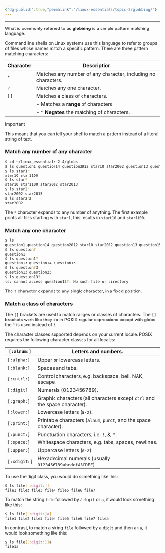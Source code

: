 ```yaml
---
{"dg-publish":true,"permalink":"/linux-essentials/topic-2/globbing/"}
---
```


---
What is commonly referred to as **globbing** is a simple pattern matching language.

Command line shells on Linux systems use this language to refer to groups of files whose names match a specific pattern. There are three pattern matching characters:

| Character | Description                                                   |
| --------- | ------------------------------------------------------------- |
| `*`       | Matches any number of any character, including no characters. |
| `?`       | Matches any one character.                                    |
| `[]`      | Matches a class of characters.                                |
|           | - Matches a **range** of characters                           |
|           | - `^` **Negates** the matching of characters.                 |


> [!IMPORTANT]
> This means that you can tell your shell to match a pattern instead of a literal string of text.

### Match any number of any character

```bash
$ cd ~/linux_essentials-2.4/globs 
$ ls question1 question14 question2012 star10 star2002 question13 question15 question23 star1100 star2013 
$ ls star1* 
star10 star1100 
$ ls star* 
star10 star1100 star2002 star2013 
$ ls star2* 
star2002 star2013 
$ ls star2*2 
star2002 
```
The `*` character expands to any number of anything. The first example prints all files starting with `star1`, this results in `start10` and `star1100`.

### Match any one character

```bash
$ ls 
question1 question14 question2012 star10 star2002 question13 question15 question23 star1100 star2013 
$ ls question? 
question1 
$ ls question1? 
question13 question14 question15 
$ ls question?3 
question13 question23 
$ ls question13? 
ls: cannot access question13?: No such file or directory
```
The `?` character expands to any single character, in a fixed position.

### Match a class of characters

The `[]` brackets are used to match ranges or classes of characters. The `[]` brackets work like they do in POSIX regular expressions except with globs the `^` is used instead of `!`.

The character classes supported depends on your current locale. POSIX requires the following character classes for all locales:

| `[:alnum:]`  | Letters and numbers.                                                       |
| ------------ | -------------------------------------------------------------------------- |
| `[:alpha:]`  | Upper or lowercase letters.                                                |
| `[:blank:]`  | Spaces and tabs.                                                           |
| `[:cntrl:]`  | Control characters, e.g. backspace, bell, NAK, escape.                     |
| `[:digit]`   | Numerals (0123456789).                                                     |
| `[:graph:]`  | Graphic characters (all characters except `ctrl` and the space character). |
| `[:lower:]`  | Lowercase letters (`a-z`).                                                 |
| `[:print:]`  | Printable characters (`alnum`, `punct`, and the space character).          |
| `[:punct:]`  | Punctuation characters, i.e. `!`, &, `"`.                                  |
| `[:space:]`  | Whitespace characters, e.g. tabs, spaces, newlines.                        |
| `[:upper:]`  | Uppercase letters (`A-Z`)                                                  |
| `[:xdigit:]` | Hexadecimal numerals (usually `0123456789abcdefABCDEF`).                   |

To use the digit class, you would do something like this:

```bash
$ ls file[[:digit:]]
file1 file2 file3 file4 file5 file6 file7
```

To match the string `file` followed by a `digit` or `a`, it would look something like this:

```bash
$ ls file[[:digit:]a]
file1 file2 file3 file4 file5 file6 file7 filea
```

In contrast, to match a string `file` followed by a `digit` and then an `a`, it would look something like this:

```bash
$ ls file[[:digit:]]a
file1a
```